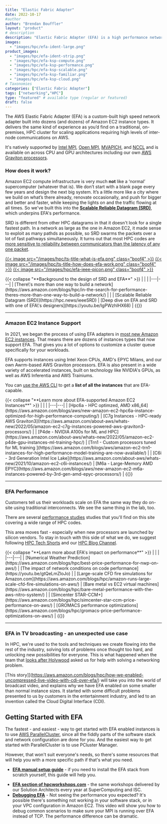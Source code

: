 ```yaml
---
title: "Elastic Fabric Adapter"
date: 2022-10-17
#author
author: "Brendan Bouffler"
layout: "product"
# description
description: "Elastic Fabric Adapter (EFA) is a high performance networking interface for EC2 instances that enables customers to run applications requiring high levels of inter-node communications at scale on AWS. EC2 instances that enables customers to run applications requiring high levels of inter-node communications at scale on AWS."
images:
  - "images/hpc/efa-ident-large.png"
product_images:
  - "images/hpc/efa-ident-strip.png"
  - "images/hpc/efa-ksp-compute.png"
  - "images/hpc/efa-ksp-performance.png"
  - "images/hpc/efa-ksp-scalable.png"
  - "images/hpc/efa-ksp-familiar.png"
  - "images/hpc/efa-ksp-cloud.png"
# Taxonomies
categories: ["Elastic Fabric Adapter"]
tags: ["networking","HPC"]
type: "featured" # available type (regular or featured)
draft: false
---
```


The AWS Elastic Fabric Adapter (EFA) is a custom-built high speed network adapter built into dozens (and dozens) of Amazon EC2 instance types. It delivers the same kind of experience as you’d find on a traditional, on-premises, HPC cluster for scaling applications requiring high levels of inter-node communications on AWS.

It's natively supported by [Intel MPI](https://www.intel.com/content/www/us/en/developer/tools/oneapi/mpi-library.html#gs.f1ru48), [Open MPI](https://www.open-mpi.org/), [MVAPICH](https://mvapich.cse.ohio-state.edu/), and [NCCL](https://developer.nvidia.com/nccl) and is available on across CPU and GPU architectures including our own [AWS Graviton processors](https://aws.amazon.com/ec2/graviton/).

### How does it work?

Amazon EC2 compute infrastructure is very much **not** like a ‘normal’ supercomputer (whatever that is). We don’t start with a blank page every few years and design the next big system. It’s a little more like a city where we build on what’s there already, renovate occasionally, and push for bigger and better and faster, while keeping the lights on and the traffic flowing at all times. So we've built this into the **[Scalable Reliable Datagram (SRD)](https://hpc.news/ieeeSRD)**, which underpins EFA's performance.

SRD is different from other HPC datagrams in that it doesn't look for a single fastest path. In a network as large as the one in Amazon EC2, it made sense to exploit as many pathds as possible, so SRD swarms the packets over a lot of fast pathways simultaneously. It turns out that most HPC codes are [more sensitive to reliability between communicators than the latency of any one packet](https://aws.amazon.com/blogs/hpc/in-the-search-for-performance-theres-more-than-one-way-to-build-a-network/).

<style>
.boof4 {
  width:350px;
  padding: 10px;
  }
</style>
<a href="https://youtu.be/inJxFXMMp0U" target="2022-10-21-00">{{< image src="/images/hpc/ts-title-what-is-efa.png" class="boof4" >}}</a>
<a href="https://youtu.be/inJxFXMMp0U" target="2022-10-21-01">{{< image src="/images/hpc/ts-title-how-does-efa-work.png" class="boof4" >}}</a>
<a href="https://hpc.news/ieeeSRD" target="2022-10-21-02">{{< image src="/images/hpc/efa-ieee-picon.png" class="boof4" >}}</a>

<div class="row">
<div class="col">
{{< collapse "**Background to the design of SRD and EFA**" >}}
<style>
table tr th:empty {
  display: none;
}
table td {
  text-align: center;
}
</style>
| | |
|---|---|
| [There\'s more than one way to build a network](https://aws.amazon.com/blogs/hpc/in-the-search-for-performance-theres-more-than-one-way-to-build-a-network/) | |
| [Scalable Reliable Datagram (SRD)](https://hpc.news/ieeeSRD) | [Deep dive on EFA and SRD with one of EFA\'s designers](https://youtu.be/IgPWzhIHX68) |
{{</ collapse >}}
</div>
</div>

----

### Amazon EC2 Instance Support

In 2021, we began the process of using EFA adapters in [most new Amazon EC2 instances](https://docs.aws.amazon.com/AWSEC2/latest/UserGuide/efa.html#efa-instance-types). That means there are dozens of instances types that now support EFA. That gives you a lot of options to customize a cluster queue specifically for your workloads.

EFA supports instances using Intel Xeon CPUs, AMD's EPYC Milans, and our own Awrm-based AWS Graviton processors. EFA is also present in a wide variety of accelerated instances, built on technology like  NVIDIA's GPUs, as well as AWS Inferentia and AWS Trainiums.

You can [use the AWS CLI](https://docs.aws.amazon.com/AWSEC2/latest/UserGuide/efa.html#efa-instance-types) to get a **list of all the instances** that are EFA-capable.

<div class="row">
<div class="col">
{{< collapse "**Learn more about EFA-supported Amazon EC2 Instances**" >}}
<style>
table tr th:empty {
  display: none;
}
table td {
  text-align: center;
}
</style>
| | |
|---|---|
| [Hpc6a - HPC optimzed, AMD x86_64](https://aws.amazon.com/blogs/aws/new-amazon-ec2-hpc6a-instance-optimized-for-high-performance-computing/) | [C7g Instances - HPC-ready AWS Graviton3](https://aws.amazon.com/about-aws/whats-new/2022/05/amazon-ec2-c7g-instances-powered-aws-graviton3-processors/) |
| [P4de - NVIDIA A100s for ML and HPC](https://aws.amazon.com/about-aws/whats-new/2022/05/amazon-ec2-p4de-gpu-instances-ml-training-hpc/) | [Trn1 - Custom processors tuned for ML training ](https://aws.amazon.com/blogs/aws/amazon-ec2-trn1-instances-for-high-performance-model-training-are-now-available/) |
| [C6i - 3rd Generation Intel Ice Lake](https://aws.amazon.com/about-aws/whats-new/2021/10/amazon-ec2-c6i-instances/) | [M6a - Large-Memory AMD EPYC](https://aws.amazon.com/blogs/aws/new-amazon-ec2-m6a-instances-powered-by-3rd-gen-amd-epyc-processors/) |
{{</ collapse >}}

</div>
</div>

----

### EFA Performance

Customers tell us their workloads scale on EFA the same way they do on-site using traditional interconnects. We see the same thing in the lab, too.

There are several [performance studies](/tags/performance) studies that you'll find on this site covering a wide range of HPC codes.

This area moves fast - especially when new processors are launched by silicon vendors. To stay in touch with this side of what we do, we suggest following [HPC Tech Shorts](https://hpc.news/techshorts) and our [HPC Blog Channel](https://hpc.news/blog). 

<div class="row">
<div class="col">
{{< collapse "**Learn more about EFA's impact on performance**" >}}
<style>
table tr th:empty {
  display: none;
}
table td {
  text-align: center;
}
</style>
| | |
|---|---|
| [Numerical Weather Prediction](https://aws.amazon.com/blogs/hpc/best-price-performance-for-nwp-on-aws/) | [The impact of network conditions on code performance](https://youtu.be/gtQeLmZloJo) |
| [Large-scale CFD fire simulations for Amazon.com](https://aws.amazon.com/blogs/hpc/amazon-runs-large-scale-cfd-fire-simulations-on-aws/) | [Bare metal vs EC2 virtual machines](https://aws.amazon.com/blogs/hpc/bare-metal-performance-with-the-aws-nitro-system/) |
| [Simcenter STAR-CCM+](https://aws.amazon.com/blogs/hpc/simcenter-star-ccm-price-performance-on-aws/) | [GROMACS performance optimizations](https://aws.amazon.com/blogs/hpc/gromacs-price-performance-optimizations-on-aws/) |
{{</ collapse >}}

</div>
</div>

---

### EFA in TV broadcasting - an unexpected use case

In HPC, we're used to the tools and techniques we create flowing into the rest of the industry, solving lots of problems once thought too hard, and unlocking new possibilities for everyone. This is what happened when the team that [looks after Holywood](https://youtu.be/x3zCTVP_LKQ) asked us for help with solving a networking problem.

[This story]](https://aws.amazon.com/blogs/hpc/how-we-enabled-uncompressed-live-video-with-cdi-over-efa/) will take you into the world of broadcast video, and explains why we have EFA enabled on some smaller than normal instance sizes. It started with some difficult problems presented to us by customers in the entertainment industry, and led to an invention called the Cloud Digital Interface (CDI).

## Getting Started with EFA

The fastest - and easiest - way to get started with EFA enabled instances is to use [AWS ParallelCluster](/parallelcluster/), since all the fiddly parts of the software stack and network configuration are done for you. And the easiest way to get started with ParallelCluster is to use PCluster Manager.

However, that won't suit everyone's needs, so there's some resources that will help you with a more specific path if that's what you need.

- **[EFA manual setup guide](https://docs.aws.amazon.com/AWSEC2/latest/UserGuide/efa-start.html)** - if you need to install the EFA stack from scratch yourself, this guide will help you.
* **[EFA section of hpcworkshops.com](https://www.hpcworkshops.com/08-efa.html)** - the same workshops delivered by our Solution Architects every year at SuperComputing and ISC.
* **[Debugging EFA](https://youtu.be/Wq8EMMXsvyo)** - Not seeing the performance you expected? It's possible there's something not working in your software stack, or in your VPC configuration in Amazon EC2. This video will show you how to debug common scenarios to make sure your MPI is running over EFA instead of TCP. The performance difference can be dramatic.